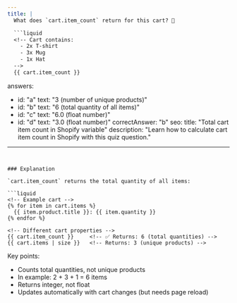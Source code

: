 ```yaml
---
title: |
  What does `cart.item_count` return for this cart? 🛒

  ```liquid
  <!-- Cart contains:
    - 2x T-shirt
    - 3x Mug
    - 1x Hat
  -->
  {{ cart.item_count }}
  ```
answers:
  - id: "a"
    text: "3 (number of unique products)"
  - id: "b"
    text: "6 (total quantity of all items)"
  - id: "c"
    text: "6.0 (float number)"
  - id: "d"
    text: "3.0 (float number)"
correctAnswer: "b"
seo:
  title: "Total cart item count in Shopify variable"
  description: "Learn how to calculate cart item count in Shopify with this quiz question."
---
```


### Explanation

`cart.item_count` returns the total quantity of all items:

```liquid
<!-- Example cart -->
{% for item in cart.items %}
  {{ item.product.title }}: {{ item.quantity }}
{% endfor %}

<!-- Different cart properties -->
{{ cart.item_count }}     <!-- ✅ Returns: 6 (total quantities) -->
{{ cart.items | size }}   <!-- Returns: 3 (unique products) -->

```

Key points:
- Counts total quantities, not unique products
- In example: 2 + 3 + 1 = 6 items
- Returns integer, not float
- Updates automatically with cart changes (but needs page reload)